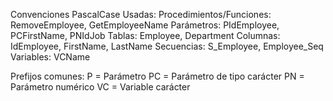 Convenciones PascalCase Usadas:
    Procedimientos/Funciones: RemoveEmployee, GetEmployeeName
    Parámetros: PIdEmployee, PCFirstName, PNIdJob
    Tablas: Employee, Department
    Columnas: IdEmployee, FirstName, LastName
    Secuencias: S_Employee, Employee_Seq
    Variables: VCName

Prefijos comunes:
    P = Parámetro
    PC = Parámetro de tipo carácter
    PN = Parámetro numérico
    VC = Variable carácter
